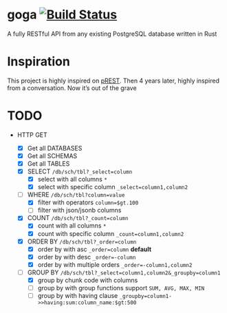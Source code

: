 # goga [![Build Status](https://travis-ci.org/marioidival/goga.svg?branch=master)](https://travis-ci.org/marioidival/goga)
A fully RESTful API from any existing PostgreSQL database written in Rust

# Inspiration

This project is highly inspired on [pREST](https://github.com/nuveo/prest/). Then 4 years later, highly inspired from a conversation. Now it’s out of the grave


# TODO
- HTTP GET

	- [X] Get all DATABASES
	- [X] Get all SCHEMAS
	- [X] Get all TABLES
	- [X] SELECT `/db/sch/tbl?_select=column`
		- [X] select with all columns `*`
		- [X] select with specific column `_select=column1,column2`
	- [ ] WHERE `/db/sch/tbl?column=value`
		- [X] filter with operators `column=$gt.100`
		- [ ] filter with json/jsonb columns
	- [X] COUNT `/db/sch/tbl?_count=column`
		- [X] count with all columns `*`
		- [X] count with specific column `_count=column1,column2`
	- [X] ORDER BY `/db/sch/tbl?_order=column`
		- [X] order by with asc `_order=column` __default__
		- [X] order by with desc `_order=-column`
		- [X] order by with multiple orders `_order=-column1,column2`
	- [ ] GROUP BY `/db/sch/tbl?_select=column1,column2&_groupby=column1`
		- [X] group by chunk code with columns
		- [ ] group by with group functions support `SUM, AVG, MAX, MIN`
		- [ ] group by with having clause `_groupby=column1->>having:sum:column_name:$gt:500`
